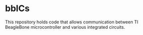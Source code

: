 bbICs
=====

This repository holds code that allows communication between TI BeagleBone microcontroller and various integrated circuits.
